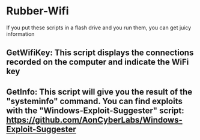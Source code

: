# Rubber-Wifi
If you put these scripts in a flash drive and you run them, you can get juicy information

GetWifiKey: This script displays the connections recorded on the computer and indicate the WiFi key
--
GetInfo: This script will give you the result of the "systeminfo" command. You can find exploits with the "Windows-Exploit-Suggester" script: https://github.com/AonCyberLabs/Windows-Exploit-Suggester
--
